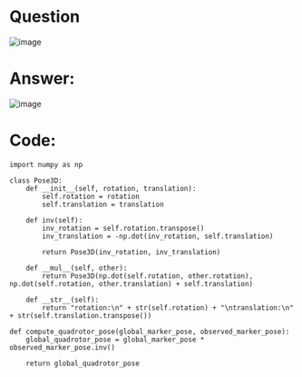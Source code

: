 # Question
![image](https://user-images.githubusercontent.com/91827137/211112899-e484b195-113f-4036-a948-aad6518fa4c5.png)

# Answer:
![image](https://user-images.githubusercontent.com/91827137/211115177-dadc210d-4096-4ce4-82c1-ed583996a6ff.png)

# Code:
```
import numpy as np

class Pose3D:
    def __init__(self, rotation, translation):
        self.rotation = rotation
        self.translation = translation
        
    def inv(self):
        inv_rotation = self.rotation.transpose()
        inv_translation = -np.dot(inv_rotation, self.translation)
        
        return Pose3D(inv_rotation, inv_translation)
    
    def __mul__(self, other):
        return Pose3D(np.dot(self.rotation, other.rotation), np.dot(self.rotation, other.translation) + self.translation)
    
    def __str__(self):
        return "rotation:\n" + str(self.rotation) + "\ntranslation:\n" + str(self.translation.transpose())

def compute_quadrotor_pose(global_marker_pose, observed_marker_pose):
    global_quadrotor_pose = global_marker_pose * observed_marker_pose.inv()

    return global_quadrotor_pose
```
